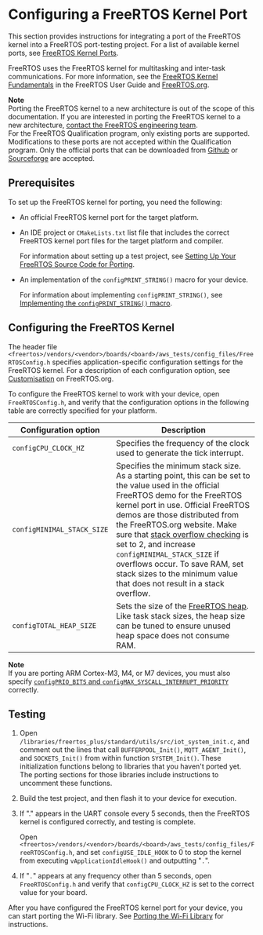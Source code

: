 # Configuring a FreeRTOS Kernel Port<a name="afr-porting-kernel"></a>

This section provides instructions for integrating a port of the FreeRTOS kernel into a FreeRTOS port\-testing project\. For a list of available kernel ports, see [FreeRTOS Kernel Ports](https://freertos.org/RTOS_ports.html)\.

FreeRTOS uses the FreeRTOS kernel for multitasking and inter\-task communications\. For more information, see the [FreeRTOS Kernel Fundamentals](https://docs.aws.amazon.com/freertos/latest/userguide/dev-guide-freertos-kernel.html) in the FreeRTOS User Guide and [FreeRTOS\.org](https://freertos.org/index.html)\. 

**Note**  
Porting the FreeRTOS kernel to a new architecture is out of the scope of this documentation\. If you are interested in porting the FreeRTOS kernel to a new architecture, [contact the FreeRTOS engineering team](https://freertos.org/RTOS-contact-and-support.html)\.  
For the FreeRTOS Qualification program, only existing ports are supported\. Modifications to these ports are not accepted within the Qualification program\. Only the official ports that can be downloaded from [Github](https://github.com/aws/amazon-freertos) or [Sourceforge](https://sourceforge.net/projects/freertos/) are accepted\.

## Prerequisites<a name="porting-prereqs-kernel"></a>

To set up the FreeRTOS kernel for porting, you need the following:
+ An official FreeRTOS kernel port for the target platform\.
+ An IDE project or `CMakeLists.txt` list file that includes the correct FreeRTOS kernel port files for the target platform and compiler\.

  For information about setting up a test project, see [Setting Up Your FreeRTOS Source Code for Porting](porting-set-up-project.md)\.
+ An implementation of the `configPRINT_STRING()` macro for your device\.

  For information about implementing `configPRINT_STRING()`, see [Implementing the `configPRINT_STRING()` macro](afr-porting-config.md)\.

## Configuring the FreeRTOS Kernel<a name="porting-steps-kernel"></a>

The header file `<freertos>/vendors/<vendor>/boards/<board>/aws_tests/config_files/FreeRTOSConfig.h` specifies application\-specific configuration settings for the FreeRTOS kernel\. For a description of each configuration option, see [Customisation](https://freertos.org/a00110.html) on FreeRTOS\.org\.

To configure the FreeRTOS kernel to work with your device, open `FreeRTOSConfig.h`, and verify that the configuration options in the following table are correctly specified for your platform\.


| Configuration option | Description | 
| --- | --- | 
|  `configCPU_CLOCK_HZ`  |  Specifies the frequency of the clock used to generate the tick interrupt\.  | 
|  `configMINIMAL_STACK_SIZE`  |  Specifies the minimum stack size\. As a starting point, this can be set to the value used in the official FreeRTOS demo for the FreeRTOS kernel port in use\. Official FreeRTOS demos are those distributed from the FreeRTOS\.org website\. Make sure that [stack overflow checking](https://www.freertos.org/Stacks-and-stack-overflow-checking.html) is set to 2, and increase `configMINIMAL_STACK_SIZE` if overflows occur\. To save RAM, set stack sizes to the minimum value that does not result in a stack overflow\.  | 
|  `configTOTAL_HEAP_SIZE`  |  Sets the size of the [FreeRTOS heap](https://www.freertos.org/a00111.html)\. Like task stack sizes, the heap size can be tuned to ensure unused heap space does not consume RAM\.  | 

**Note**  
If you are porting ARM Cortex\-M3, M4, or M7 devices, you must also specify [`configPRIO_BITS` and `configMAX_SYSCALL_INTERRUPT_PRIORITY`](https://www.freertos.org/RTOS-Cortex-M3-M4.html) correctly\.

## Testing<a name="porting-testing-kernel"></a>

1. Open `/libraries/freertos_plus/standard/utils/src/iot_system_init.c`, and comment out the lines that call `BUFFERPOOL_Init()`, `MQTT_AGENT_Init()`, and `SOCKETS_Init()` from within function `SYSTEM_Init()`\. These initialization functions belong to libraries that you haven't ported yet\. The porting sections for those libraries include instructions to uncomment these functions\.

1. Build the test project, and then flash it to your device for execution\.

1. If "\." appears in the UART console every 5 seconds, then the FreeRTOS kernel is configured correctly, and testing is complete\.

   Open `<freertos>/vendors/<vendor>/boards/<board>/aws_tests/config_files/FreeRTOSConfig.h`, and set `configUSE_IDLE_HOOK` to 0 to stop the kernel from executing `vApplicationIdleHook()` and outputting "`.`"\.

1. If "`.`" appears at any frequency other than 5 seconds, open `FreeRTOSConfig.h` and verify that `configCPU_CLOCK_HZ` is set to the correct value for your board\.

After you have configured the FreeRTOS kernel port for your device, you can start porting the Wi\-Fi library\. See [Porting the Wi\-Fi Library](afr-porting-wifi.md) for instructions\.